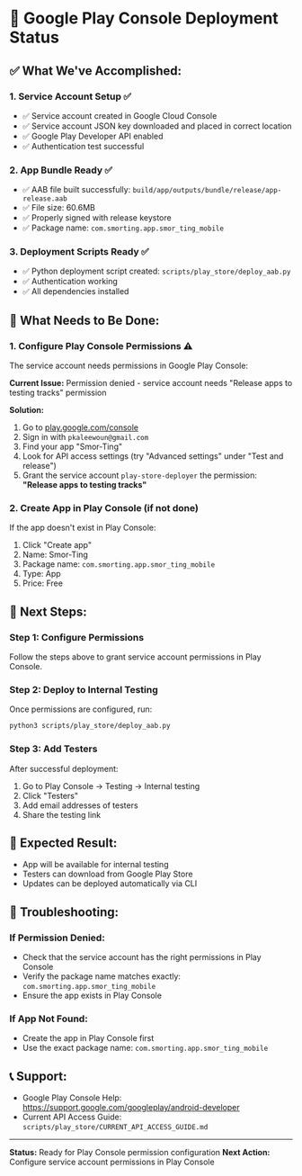 # 🎉 Google Play Console Deployment Status

## ✅ **What We've Accomplished:**

### **1. Service Account Setup** ✅
- ✅ Service account created in Google Cloud Console
- ✅ Service account JSON key downloaded and placed in correct location
- ✅ Google Play Developer API enabled
- ✅ Authentication test successful

### **2. App Bundle Ready** ✅
- ✅ AAB file built successfully: `build/app/outputs/bundle/release/app-release.aab`
- ✅ File size: 60.6MB
- ✅ Properly signed with release keystore
- ✅ Package name: `com.smorting.app.smor_ting_mobile`

### **3. Deployment Scripts Ready** ✅
- ✅ Python deployment script created: `scripts/play_store/deploy_aab.py`
- ✅ Authentication working
- ✅ All dependencies installed

## 🚨 **What Needs to Be Done:**

### **1. Configure Play Console Permissions** ⚠️
The service account needs permissions in Google Play Console:

**Current Issue:** Permission denied - service account needs "Release apps to testing tracks" permission

**Solution:**
1. Go to [play.google.com/console](https://play.google.com/console)
2. Sign in with `pkaleewoun@gmail.com`
3. Find your app "Smor-Ting"
4. Look for API access settings (try "Advanced settings" under "Test and release")
5. Grant the service account `play-store-deployer` the permission: **"Release apps to testing tracks"**

### **2. Create App in Play Console** (if not done)
If the app doesn't exist in Play Console:
1. Click "Create app"
2. Name: Smor-Ting
3. Package name: `com.smorting.app.smor_ting_mobile`
4. Type: App
5. Price: Free

## 🚀 **Next Steps:**

### **Step 1: Configure Permissions**
Follow the steps above to grant service account permissions in Play Console.

### **Step 2: Deploy to Internal Testing**
Once permissions are configured, run:
```bash
python3 scripts/play_store/deploy_aab.py
```

### **Step 3: Add Testers**
After successful deployment:
1. Go to Play Console → Testing → Internal testing
2. Click "Testers"
3. Add email addresses of testers
4. Share the testing link

## 📱 **Expected Result:**
- App will be available for internal testing
- Testers can download from Google Play Store
- Updates can be deployed automatically via CLI

## 🔧 **Troubleshooting:**

### **If Permission Denied:**
- Check that the service account has the right permissions in Play Console
- Verify the package name matches exactly: `com.smorting.app.smor_ting_mobile`
- Ensure the app exists in Play Console

### **If App Not Found:**
- Create the app in Play Console first
- Use the exact package name: `com.smorting.app.smor_ting_mobile`

## 📞 **Support:**
- Google Play Console Help: https://support.google.com/googleplay/android-developer
- Current API Access Guide: `scripts/play_store/CURRENT_API_ACCESS_GUIDE.md`

---

**Status:** Ready for Play Console permission configuration
**Next Action:** Configure service account permissions in Play Console
